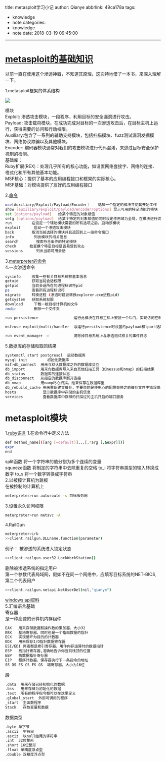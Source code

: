 title: metasploit学习小记
author: Qianye
abbrlink: 49ca178a
tags:
  - knowledge
  - note
categories:
  - knowledge
  - note
date: 2018-03-19 09:45:00
---
# [metasploit的基础知识](https://www.offensive-security.com/metasploit-unleashed/) 

以前一直在使用这个渗透神器，不知道其原理，这次特地借了一本书，来深入理解一下。
<!-- more -->
1.metasploit框架的体系结构 

![](http://p4gdp8beq.bkt.clouddn.com/123456ass.jpg)  



模块  
Exploit: 渗透攻击模块，一段程序，利用目标的安全漏洞进行攻击。   
Payload: 攻击载荷模块，在成功完成对目标的一次渗透攻击后，在目标主机上运行，获得需要的访问和行动权限。   
Auxiliary:包含了一系列的辅助支持模块，包括扫描模块、fuzz测试漏洞发掘模块、网络协议欺骗以及其他模块。  
Encoder: 编码器模块通常对我们的攻击模块进行代码混淆，来逃过目标安全保护机制的检测。   
基础库：  
Ruby扩展(REX)：处理几乎所有的核心功能，如设置网络套接字、网络的连接、格式化和所有其他基本功能。   
MSF核心：提供了基本的应用编程接口和框架的实际核心。   
MSF基础：对模块提供了友好的应用编程接口   


2.[命令](https://www.offensive-security.com/metasploit-unleashed/msfconsole-commands/) 
```bash
use[Auxiliary/Exploit/Payload/Encoder]    选择一个指定的模块并使其开始工作
show [auxiliary/exploit/payload/encoder/options] 显示可用的特定功能的模块
set [options/payload]   给某个特定的对象赋值  
setg [options/payload]  给某个特定的对象赋值的同时设定作用域为全局，在模块进行切换的时候，该对象的值不会改变
run   		在设定一个辅助模块需要的所有选项之后，启动该模块 
exploit  	 启动一个渗透攻击模块 
back      	取消当前选择的模块并且退回到上一级命令窗口 
info 		 列出模块的相关信息 
search  	  搜索符合条件的特定模块
check  	   检查摸个特定目标是否易受到攻击 
sessions      列出当前可用会话

```
3.[meterpreter的命令](http://www.91ri.org/8476.html)  
4.一次渗透命令 
```bash
sysinfo  	收集一些有关目标系统额基本信息
getuid   	获取当前会话权限 
getpid   	当前会话所在的进程标识符pid 
ps       	查看所有进程标识符
migrate  	转换进程 (渗透时建议转换explorer.exe进程pid)
getsystem	获取系统权限 
download     下载一根目标计算机的文件
rmdir        删除一个文件夹
 
run persistence                运行此模块在目标主机上安装一个后门，实现访问控制持久化 

msf>use exploit/multi/handler  与运行persitstence时设置的payload和lport选项一样 

run event_manager -c           清除掉目标系统上与渗透测试相关的事件日志  
```
5.数据库的存储和取回结果 
```bash
systemctl start postgresql  启动数据库
mysql init         初始化数据库 
msf>db_connect  用来与默认数据库之外的数据库交互
db_import       用来向数据库导入来自其他扫描工具（如nessus和nmap）的扫描结果
db_status       数据库的连接状态
db_disconnect   从指定的数据库断开连接
db_nmap         用namp尽心扫描，结果保存在数据库里 
db_rebuild_cache 用来重新建立缓存，主要目的是使用心的配置替换之前缓存文件中错误或者过时的配置   
hosts            显示数据库中存储的主机信息  
services         查看数据库中存储的扫描过的主机开启的端口服务  
```

# metasploit模块

1.[ruby语言](http://www.runoob.com/ruby/ruby-command-line-options.html) 
1.在命令行中定义方法
```bash
def method_name[([arg [=default]]...[,*arg [,&expr]])]
expr 
end
```
split函数 将一个字符串的值分割为多个连续的变量   
squeeze函数 将制定的字符串中去除重复的空格 
to_i 将字符串类型的输入转换成数字 
to_s 将一个数字转换成字符串  
2.以被控计算机为跳板  
在被控制的计算机上
```bash 
meterpreter>run autoroute -s 目标服务器
```
3.设置永久访问权限
```bash
meterpreter>run metsvc -A
```
4.RailGun 
```bash
meterpreter>irb
>>client.railgun.DLLname.function(parameter)
```
例子：
被渗透的系统进入锁定状态
```bash
>>client.railgun.user32.LockWorkStation()
```
删除被渗透系统的指定用户   
第一个参数代表局域网，假如不在同一个网络中，应填写目标系统的NET-BIOS,第二个代表用户

```bash
>>client.railgun.netapi.NetUserDel(nil,"qianye")
```
[windows api资料](https://msdn.microsoft.com/en-us/library/windows/desktop/ff818516)  
5.汇编语言基础  
寄存器   
是一种高速的计算机内存组件 
```bash
EAX   用来存储数据和操作数的累加器，大小32
EBX   基地寄存器，同时也是一个指向数据的指针
ECX   实现循环为目的的计数器
EDX   用来保存I/O指针数据寄存器 
ESI/EDI 两者都是索引寄存器，用作内存运算时的数据指针
ESP   栈指针寄存器,准确地告诉你当前栈顶的位置
EBP   栈数据指针寄存器
EIP   程序计数器，保存要执行下一条指令的地址
SS DS ES CS FS GS  端寄存器，大小为16位
```
段  
```bash
.data  用来存储已经初始化的数据
.bss   用来存储为初始化的数据
.text  所有的程序指令都可以在这里定义
.global_start  外部可调用的程序
_start  主函数程序 
Stack   存放变量和数据
```
数据类型
```bash
.byte 单字节
.ascii  字符串
.asciz  以null结尾的字符串
.int  32位整形
.short 16位整形
.float 单精度浮点型
.double 双精度浮点型
```